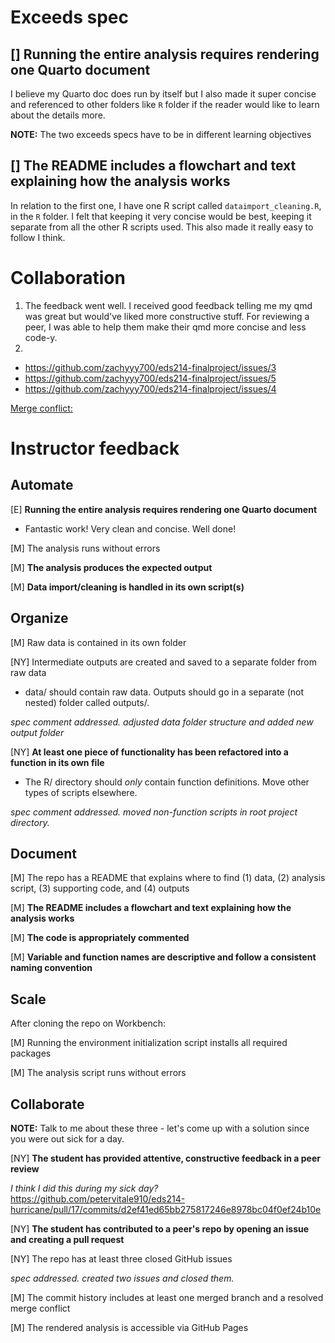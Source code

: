 # Exceeds spec

## [] Running the entire analysis requires rendering one Quarto document

I believe my Quarto doc does run by itself but I also made it super concise and referenced to other folders like `R` folder if the reader would like to learn about the details more.

**NOTE:** The two exceeds specs have to be in different learning objectives

## [] The README includes a flowchart and text explaining how the analysis works

In relation to the first one, I have one R script called `dataimport_cleaning.R`, in the `R` folder. I felt that keeping it very concise would be best, keeping it separate from all the other R scripts used. This also made it really easy to follow I think.

# Collaboration

1.  The feedback went well. I received good feedback telling me my qmd was great but would've liked more constructive stuff. For reviewing a peer, I was able to help them make their qmd more concise and less code-y.
2.  

-   <https://github.com/zachyyy700/eds214-finalproject/issues/3>
-   <https://github.com/zachyyy700/eds214-finalproject/issues/5>
-   <https://github.com/zachyyy700/eds214-finalproject/issues/4>

[Merge conflict:](https://github.com/zachyyy700/eds214-finalproject/commit/ba63f241c851f873028e98b0d370beb054ac9bf1)

# Instructor feedback

## Automate

[E] **Running the entire analysis requires rendering one Quarto document**

-   Fantastic work! Very clean and concise. Well done!

[M] The analysis runs without errors

[M] **The analysis produces the expected output**

[M] **Data import/cleaning is handled in its own script(s)**

## Organize

[M] Raw data is contained in its own folder

[NY] Intermediate outputs are created and saved to a separate folder from raw data

-   data/ should contain raw data. Outputs should go in a separate (not nested) folder called outputs/.

*spec comment addressed. adjusted data folder structure and added new output folder*

[NY] **At least one piece of functionality has been refactored into a function in its own file**

-   The R/ directory should *only* contain function definitions. Move other types of scripts elsewhere.

*spec comment addressed. moved non-function scripts in root project directory.*

## Document

[M] The repo has a README that explains where to find (1) data, (2) analysis script, (3) supporting code, and (4) outputs

[M] **The README includes a flowchart and text explaining how the analysis works**

[M] **The code is appropriately commented**

[M] **Variable and function names are descriptive and follow a consistent naming convention**

## Scale

After cloning the repo on Workbench:

[M] Running the environment initialization script installs all required packages

[M] The analysis script runs without errors

## Collaborate

**NOTE:** Talk to me about these three - let's come up with a solution since you were out sick for a day.

[NY] **The student has provided attentive, constructive feedback in a peer review**

*I think I did this during my sick day?* <https://github.com/petervitale910/eds214-hurricane/pull/17/commits/d2ef41ed65bb275817246e8978bc04f0ef24b10e>

[NY] **The student has contributed to a peer's repo by opening an issue and creating a pull request**

[NY] The repo has at least three closed GitHub issues

*spec addressed. created two issues and closed them.*

[M] The commit history includes at least one merged branch and a resolved merge conflict

[M] The rendered analysis is accessible via GitHub Pages
